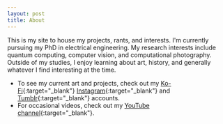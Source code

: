 ```yaml
---
layout: post
title: About
---
```


This is my site to house my projects, rants, and interests. I'm currently pursuing my PhD in electrical engineering. My research interests include quantum computing, computer vision, and computational photography. Outside of my studies, I enjoy learning about art, history, and generally whatever I find interesting at the time. 

<!-- * For my CV, click [here](/assets/cv.pdf){:target="\_blank"}. -->
* To see my current art and projects, check out my [Ko-Fi](https://ko-fi.com/teawizardry){:target="\_blank"} [Instagram](https://www.instagram.com/hannah_tea.wizardry/){:target="\_blank"} and [Tumblr](teawizardry.tumblr.com){:target="\_blank"} accounts.
* For occasional videos, check out my [YouTube channel](https://www.youtube.com/channel/UCcZNGl0wgH3UN8hA4PzbfSg){:target="\_blank"}.